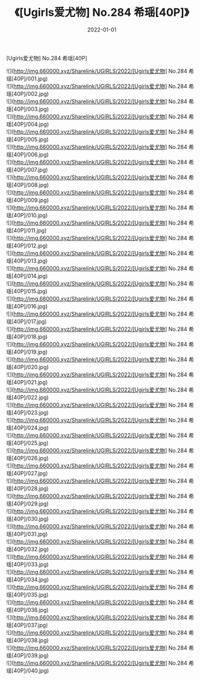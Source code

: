 ﻿---
layout: post
title:  《[Ugirls爱尤物] No.284 希瑶[40P]》
date:   2022-01-01
img: http://img.660000.xyz/Sharelink/UGIRLS/2022/[Ugirls爱尤物] No.284 希瑶[40P]/000.jpg
categories: [美女, 清纯, 唯美]
---

[Ugirls爱尤物] No.284 希瑶[40P]

  ![](http://img.660000.xyz/Sharelink/UGIRLS/2022/[Ugirls爱尤物] No.284 希瑶[40P]/001.jpg) <br> ![](http://img.660000.xyz/Sharelink/UGIRLS/2022/[Ugirls爱尤物] No.284 希瑶[40P]/002.jpg) <br> ![](http://img.660000.xyz/Sharelink/UGIRLS/2022/[Ugirls爱尤物] No.284 希瑶[40P]/003.jpg) <br> ![](http://img.660000.xyz/Sharelink/UGIRLS/2022/[Ugirls爱尤物] No.284 希瑶[40P]/004.jpg) <br> ![](http://img.660000.xyz/Sharelink/UGIRLS/2022/[Ugirls爱尤物] No.284 希瑶[40P]/005.jpg) <br> ![](http://img.660000.xyz/Sharelink/UGIRLS/2022/[Ugirls爱尤物] No.284 希瑶[40P]/006.jpg) <br> ![](http://img.660000.xyz/Sharelink/UGIRLS/2022/[Ugirls爱尤物] No.284 希瑶[40P]/007.jpg) <br> ![](http://img.660000.xyz/Sharelink/UGIRLS/2022/[Ugirls爱尤物] No.284 希瑶[40P]/008.jpg) <br> ![](http://img.660000.xyz/Sharelink/UGIRLS/2022/[Ugirls爱尤物] No.284 希瑶[40P]/009.jpg) <br> ![](http://img.660000.xyz/Sharelink/UGIRLS/2022/[Ugirls爱尤物] No.284 希瑶[40P]/010.jpg) <br> ![](http://img.660000.xyz/Sharelink/UGIRLS/2022/[Ugirls爱尤物] No.284 希瑶[40P]/011.jpg) <br> ![](http://img.660000.xyz/Sharelink/UGIRLS/2022/[Ugirls爱尤物] No.284 希瑶[40P]/012.jpg) <br> ![](http://img.660000.xyz/Sharelink/UGIRLS/2022/[Ugirls爱尤物] No.284 希瑶[40P]/013.jpg) <br> ![](http://img.660000.xyz/Sharelink/UGIRLS/2022/[Ugirls爱尤物] No.284 希瑶[40P]/014.jpg) <br> ![](http://img.660000.xyz/Sharelink/UGIRLS/2022/[Ugirls爱尤物] No.284 希瑶[40P]/015.jpg) <br> ![](http://img.660000.xyz/Sharelink/UGIRLS/2022/[Ugirls爱尤物] No.284 希瑶[40P]/016.jpg) <br> ![](http://img.660000.xyz/Sharelink/UGIRLS/2022/[Ugirls爱尤物] No.284 希瑶[40P]/017.jpg) <br> ![](http://img.660000.xyz/Sharelink/UGIRLS/2022/[Ugirls爱尤物] No.284 希瑶[40P]/018.jpg) <br> ![](http://img.660000.xyz/Sharelink/UGIRLS/2022/[Ugirls爱尤物] No.284 希瑶[40P]/019.jpg) <br> ![](http://img.660000.xyz/Sharelink/UGIRLS/2022/[Ugirls爱尤物] No.284 希瑶[40P]/020.jpg) <br> ![](http://img.660000.xyz/Sharelink/UGIRLS/2022/[Ugirls爱尤物] No.284 希瑶[40P]/021.jpg) <br> ![](http://img.660000.xyz/Sharelink/UGIRLS/2022/[Ugirls爱尤物] No.284 希瑶[40P]/022.jpg) <br> ![](http://img.660000.xyz/Sharelink/UGIRLS/2022/[Ugirls爱尤物] No.284 希瑶[40P]/023.jpg) <br> ![](http://img.660000.xyz/Sharelink/UGIRLS/2022/[Ugirls爱尤物] No.284 希瑶[40P]/024.jpg) <br> ![](http://img.660000.xyz/Sharelink/UGIRLS/2022/[Ugirls爱尤物] No.284 希瑶[40P]/025.jpg) <br> ![](http://img.660000.xyz/Sharelink/UGIRLS/2022/[Ugirls爱尤物] No.284 希瑶[40P]/026.jpg) <br> ![](http://img.660000.xyz/Sharelink/UGIRLS/2022/[Ugirls爱尤物] No.284 希瑶[40P]/027.jpg) <br> ![](http://img.660000.xyz/Sharelink/UGIRLS/2022/[Ugirls爱尤物] No.284 希瑶[40P]/028.jpg) <br> ![](http://img.660000.xyz/Sharelink/UGIRLS/2022/[Ugirls爱尤物] No.284 希瑶[40P]/029.jpg) <br> ![](http://img.660000.xyz/Sharelink/UGIRLS/2022/[Ugirls爱尤物] No.284 希瑶[40P]/030.jpg) <br> ![](http://img.660000.xyz/Sharelink/UGIRLS/2022/[Ugirls爱尤物] No.284 希瑶[40P]/031.jpg) <br> ![](http://img.660000.xyz/Sharelink/UGIRLS/2022/[Ugirls爱尤物] No.284 希瑶[40P]/032.jpg) <br> ![](http://img.660000.xyz/Sharelink/UGIRLS/2022/[Ugirls爱尤物] No.284 希瑶[40P]/033.jpg) <br> ![](http://img.660000.xyz/Sharelink/UGIRLS/2022/[Ugirls爱尤物] No.284 希瑶[40P]/034.jpg) <br> ![](http://img.660000.xyz/Sharelink/UGIRLS/2022/[Ugirls爱尤物] No.284 希瑶[40P]/035.jpg) <br> ![](http://img.660000.xyz/Sharelink/UGIRLS/2022/[Ugirls爱尤物] No.284 希瑶[40P]/036.jpg) <br> ![](http://img.660000.xyz/Sharelink/UGIRLS/2022/[Ugirls爱尤物] No.284 希瑶[40P]/037.jpg) <br> ![](http://img.660000.xyz/Sharelink/UGIRLS/2022/[Ugirls爱尤物] No.284 希瑶[40P]/038.jpg) <br> ![](http://img.660000.xyz/Sharelink/UGIRLS/2022/[Ugirls爱尤物] No.284 希瑶[40P]/039.jpg) <br> ![](http://img.660000.xyz/Sharelink/UGIRLS/2022/[Ugirls爱尤物] No.284 希瑶[40P]/040.jpg) <br>